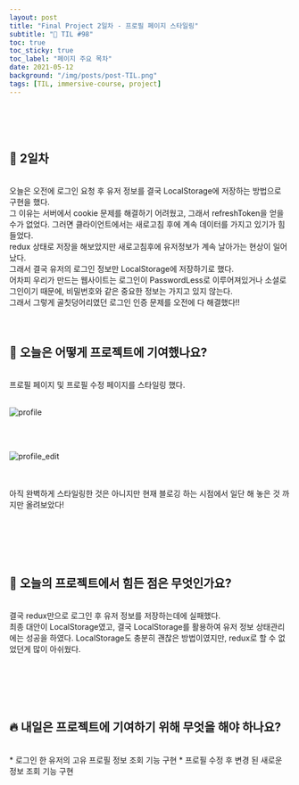 ```yaml
---
layout: post
title: "Final Project 2일차 - 프로필 페이지 스타일링"
subtitle: "📅 TIL #98"
toc: true
toc_sticky: true
toc_label: "페이지 주요 목차"
date: 2021-05-12
background: "/img/posts/post-TIL.png"
tags: [TIL, immersive-course, project]
---
```


<br/>
<br/>
<br/>

## 🔔 2일차

<br/>
오늘은 오전에 로그인 요청 후 유저 정보를 결국 LocalStorage에 저장하는 방법으로 구현을 했다.

<br/>
그 이유는 서버에서 cookie 문제를 해결하기 어려웠고, 그래서 refreshToken을 얻을 수가 없었다. 그러면 클라이언트에서는 새로고침 후에 계속 데이터를 가지고 있기가 힘들었다.

<br/>
redux 상태로 저장을 해보았지만 새로고침후에 유저정보가 계속 날아가는 현상이 일어났다.

<br/>
그래서 결국 유저의 로그인 정보만 LocalStorage에 저장하기로 했다.

<br/>
어차피 우리가 만드는 웹사이트는 로그인이 PasswordLess로 이루어져있거나 소셜로그인이기 때문에, 비밀번호와 같은 중요한 정보는 가지고 있지 않는다.

<br/>
그래서 그렇게 골칫덩어리였던 로그인 인증 문제를 오전에 다 해결했다!!

<br/>
<br/>
<br/>

## 💪 오늘은 어떻게 프로젝트에 기여했나요?

<br/>
프로필 페이지 및 프로필 수정 페이지를 스타일링 했다.

<br/>
<br/>

![profile](https://user-images.githubusercontent.com/75570915/117988293-3d3f3f00-b376-11eb-8038-70693fe9fed8.png)

<br/>
<br/>

![profile_edit](https://user-images.githubusercontent.com/75570915/117988300-3e706c00-b376-11eb-8bdf-584fc8c2afdc.png)

<br/>
<br/>
아직 완벽하게 스타일링한 것은 아니지만 현재 블로깅 하는 시점에서 일단 해 놓은 것 까지만 올려보았다!

<br/>
<br/>
<br/>
<br/>
<br/>
<br/>

## 🤔 오늘의 프로젝트에서 힘든 점은 무엇인가요?

<br/>
결국 redux만으로 로그인 후 유저 정보를 저장하는데에 실패했다.

<br/>
최종 대안이 LocalStorage였고, 결국 LocalStorage를 활용하여 유저 정보 상태관리에는 성공을 하였다. LocalStorage도 충분히 괜찮은 방법이였지만, redux로 할 수 없었던게 많이 아쉬웠다.

<br/>
<br/>
<br/>
<br/>
<br/>
<br/>

## 🔥 내일은 프로젝트에 기여하기 위해 무엇을 해야 하나요?

<br/>
* 로그인 한 유저의 고유 프로필 정보 조회 기능 구현
* 프로필 수정 후 변경 된 새로운 정보 조회 기능 구현

<br/>
<br/>
<br/>
<br/>
<br/>
<br/>
